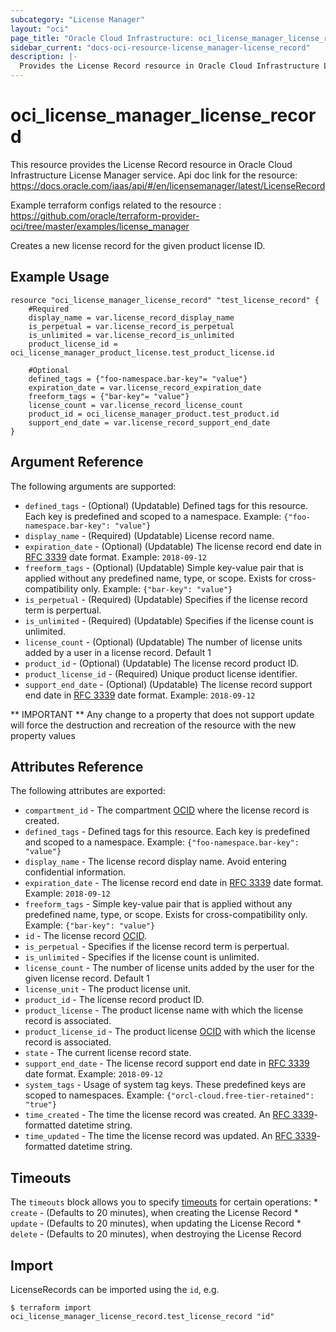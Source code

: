 ```yaml
---
subcategory: "License Manager"
layout: "oci"
page_title: "Oracle Cloud Infrastructure: oci_license_manager_license_record"
sidebar_current: "docs-oci-resource-license_manager-license_record"
description: |-
  Provides the License Record resource in Oracle Cloud Infrastructure License Manager service
---
```


# oci_license_manager_license_record
This resource provides the License Record resource in Oracle Cloud Infrastructure License Manager service.
Api doc link for the resource: https://docs.oracle.com/iaas/api/#/en/licensemanager/latest/LicenseRecord

Example terraform configs related to the resource : https://github.com/oracle/terraform-provider-oci/tree/master/examples/license_manager

Creates a new license record for the given product license ID.

## Example Usage

```hcl
resource "oci_license_manager_license_record" "test_license_record" {
	#Required
	display_name = var.license_record_display_name
	is_perpetual = var.license_record_is_perpetual
	is_unlimited = var.license_record_is_unlimited
	product_license_id = oci_license_manager_product_license.test_product_license.id

	#Optional
	defined_tags = {"foo-namespace.bar-key"= "value"}
	expiration_date = var.license_record_expiration_date
	freeform_tags = {"bar-key"= "value"}
	license_count = var.license_record_license_count
	product_id = oci_license_manager_product.test_product.id
	support_end_date = var.license_record_support_end_date
}
```

## Argument Reference

The following arguments are supported:

* `defined_tags` - (Optional) (Updatable) Defined tags for this resource. Each key is predefined and scoped to a namespace. Example: `{"foo-namespace.bar-key": "value"}` 
* `display_name` - (Required) (Updatable) License record name. 
* `expiration_date` - (Optional) (Updatable) The license record end date in [RFC 3339](https://tools.ietf.org/html/rfc3339) date format. Example: `2018-09-12` 
* `freeform_tags` - (Optional) (Updatable) Simple key-value pair that is applied without any predefined name, type, or scope. Exists for cross-compatibility only. Example: `{"bar-key": "value"}` 
* `is_perpetual` - (Required) (Updatable) Specifies if the license record term is perpertual.
* `is_unlimited` - (Required) (Updatable) Specifies if the license count is unlimited.
* `license_count` - (Optional) (Updatable) The number of license units added by a user in a license record. Default 1 
* `product_id` - (Optional) (Updatable) The license record product ID.
* `product_license_id` - (Required) Unique product license identifier.
* `support_end_date` - (Optional) (Updatable) The license record support end date in [RFC 3339](https://tools.ietf.org/html/rfc3339) date format. Example: `2018-09-12` 


** IMPORTANT **
Any change to a property that does not support update will force the destruction and recreation of the resource with the new property values

## Attributes Reference

The following attributes are exported:

* `compartment_id` - The compartment [OCID](https://docs.cloud.oracle.com/iaas/Content/General/Concepts/identifiers.htm) where the license record is created.
* `defined_tags` - Defined tags for this resource. Each key is predefined and scoped to a namespace. Example: `{"foo-namespace.bar-key": "value"}` 
* `display_name` - The license record display name. Avoid entering confidential information. 
* `expiration_date` - The license record end date in [RFC 3339](https://tools.ietf.org/html/rfc3339) date format. Example: `2018-09-12` 
* `freeform_tags` - Simple key-value pair that is applied without any predefined name, type, or scope. Exists for cross-compatibility only. Example: `{"bar-key": "value"}` 
* `id` - The license record [OCID](https://docs.cloud.oracle.com/iaas/Content/General/Concepts/identifiers.htm).
* `is_perpetual` - Specifies if the license record term is perpertual.
* `is_unlimited` - Specifies if the license count is unlimited.
* `license_count` - The number of license units added by the user for the given license record. Default 1 
* `license_unit` - The product license unit.
* `product_id` - The license record product ID.
* `product_license` - The product license name with which the license record is associated.
* `product_license_id` - The product license [OCID](https://docs.cloud.oracle.com/iaas/Content/General/Concepts/identifiers.htm) with which the license record is associated.
* `state` - The current license record state.
* `support_end_date` - The license record support end date in [RFC 3339](https://tools.ietf.org/html/rfc3339) date format. Example: `2018-09-12` 
* `system_tags` - Usage of system tag keys. These predefined keys are scoped to namespaces. Example: `{"orcl-cloud.free-tier-retained": "true"}` 
* `time_created` - The time the license record was created. An [RFC 3339](https://tools.ietf.org/html/rfc3339)-formatted datetime string.
* `time_updated` - The time the license record was updated. An [RFC 3339](https://tools.ietf.org/html/rfc3339)-formatted datetime string.

## Timeouts

The `timeouts` block allows you to specify [timeouts](https://registry.terraform.io/providers/oracle/oci/latest/docs/guides/changing_timeouts) for certain operations:
	* `create` - (Defaults to 20 minutes), when creating the License Record
	* `update` - (Defaults to 20 minutes), when updating the License Record
	* `delete` - (Defaults to 20 minutes), when destroying the License Record


## Import

LicenseRecords can be imported using the `id`, e.g.

```
$ terraform import oci_license_manager_license_record.test_license_record "id"
```

